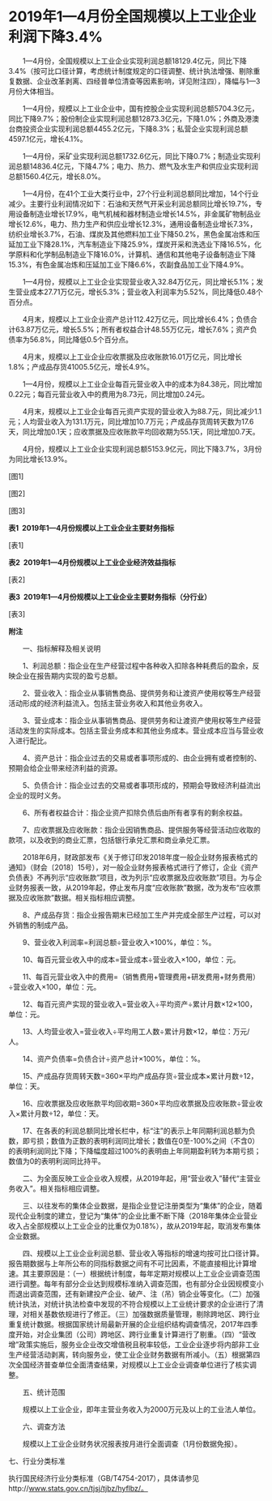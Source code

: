 # 2019年1—4月份全国规模以上工业企业利润下降3.4%

　　1—4月份，全国规模以上工业企业实现利润总额18129.4亿元，同比下降3.4%（按可比口径计算，考虑统计制度规定的口径调整、统计执法增强、剔除重复数据、企业改革剥离、四经普单位清查等因素影响，详见附注四），降幅与1—3月份大体相当。

　　1—4月份，规模以上工业企业中，国有控股企业实现利润总额5704.3亿元，同比下降9.7%；股份制企业实现利润总额12873.3亿元，下降1.0%；外商及港澳台商投资企业实现利润总额4455.2亿元，下降8.3%；私营企业实现利润总额4597.1亿元，增长4.1%。

　　1—4月份，采矿业实现利润总额1732.6亿元，同比下降0.7%；制造业实现利润总额14836.4亿元，下降4.7%；电力、热力、燃气及水生产和供应业实现利润总额1560.4亿元，增长8.0%。

　　1—4月份，在41个工业大类行业中，27个行业利润总额同比增加，14个行业减少。主要行业利润情况如下：石油和天然气开采业利润总额同比增长19.7%，专用设备制造业增长17.9%，电气机械和器材制造业增长14.5%，非金属矿物制品业增长12.6%，电力、热力生产和供应业增长12.3%，通用设备制造业增长7.3%，纺织业增长3.7%，石油、煤炭及其他燃料加工业下降50.2%，黑色金属冶炼和压延加工业下降28.1%，汽车制造业下降25.9%，煤炭开采和洗选业下降16.5%，化学原料和化学制品制造业下降16.0%，计算机、通信和其他电子设备制造业下降15.3%，有色金属冶炼和压延加工业下降6.6%，农副食品加工业下降4.9%。

　　1—4月份，规模以上工业企业实现营业收入32.84万亿元，同比增长5.1%；发生营业成本27.71万亿元，增长5.3%；营业收入利润率为5.52%，同比降低0.48个百分点。

　　4月末，规模以上工业企业资产总计112.42万亿元，同比增长6.4%；负债合计63.87万亿元，增长5.5%；所有者权益合计48.55万亿元，增长7.6%；资产负债率为56.8%，同比降低0.5个百分点。

　　4月末，规模以上工业企业应收票据及应收账款16.01万亿元，同比增长1.8%；产成品存货41005.5亿元，增长4.9%。

　　1—4月份，规模以上工业企业每百元营业收入中的成本为84.38元，同比增加0.22元；每百元营业收入中的费用为8.73元，同比增加0.24元。

　　4月末，规模以上工业企业每百元资产实现的营业收入为88.7元，同比减少1.1元；人均营业收入为131.1万元，同比增加10.7万元；产成品存货周转天数为17.6天，同比增加0.1天；应收票据及应收账款平均回收期为55.1天，同比增加0.7天。

　　4月份，规模以上工业企业实现利润总额5153.9亿元，同比下降3.7%，3月份为同比增长13.9%。

\[图1\]

\[图2\]

\[图3\]

**表****1  2019****年****1****—****4****月份规模以上工业企业主要财务指标**

\[表1\]

**表****2  2019****年****1****—****4****月份规模以上工业企业经济效益指标**

\[表2\]

**表****3  2019****年****1****—****4****月份规模以上工业企业主要财务指标（分行业）**

\[表3\]

**附注**

　　一、指标解释及相关说明

　　1、利润总额：指企业在生产经营过程中各种收入扣除各种耗费后的盈余，反映企业在报告期内实现的盈亏总额。

　　2、营业收入：指企业从事销售商品、提供劳务和让渡资产使用权等生产经营活动形成的经济利益流入。包括主营业务收入和其他业务收入。

　　3、营业成本：指企业从事销售商品、提供劳务和让渡资产使用权等生产经营活动发生的实际成本。包括主营业务成本和其他业务成本。营业成本应当与营业收入进行配比。

　　4、资产总计：指企业过去的交易或者事项形成的、由企业拥有或者控制的、预期会给企业带来经济利益的资源。

　　5、负债合计：指企业过去的交易或者事项形成的，预期会导致经济利益流出企业的现时义务。

　　6、所有者权益合计：指企业资产扣除负债后由所有者享有的剩余权益。

　　7、应收票据及应收账款：指企业因销售商品、提供服务等经营活动应收取的款项，以及收到的商业汇票，包括银行承兑汇票和商业承兑汇票。

　　2018年6月，财政部发布《关于修订印发2018年度一般企业财务报表格式的通知》（财会〔2018〕15号），对一般企业财务报表格式进行了修订，企业《资产负债表》不再列示“应收账款”项目，改为列示“应收票据及应收账款”项目。为与企业财务报表一致，从2019年起，停止发布月度“应收账款”数据，改为发布“应收票据及应收账款”数据。相关指标相应调整。

　　8、产成品存货：指企业报告期末已经加工生产并完成全部生产过程，可以对外销售的制成产品。

　　9、营业收入利润率\=利润总额÷营业收入×100%，单位：%。

　　10、每百元营业收入中的成本\=营业成本÷营业收入×100，单位：元。

　　11、每百元营业收入中的费用\=（销售费用+管理费用+研发费用+财务费用）÷营业收入×100，单位：元。

　　12、每百元资产实现的营业收入\=营业收入÷平均资产÷累计月数×12×100，单位：元。

　　13、人均营业收入\=营业收入÷平均用工人数÷累计月数×12，单位：万元/人。

　　14、资产负债率\=负债合计÷资产总计×100%，单位：%。

　　15、产成品存货周转天数\=360×平均产成品存货÷营业成本×累计月数÷12，单位：天。

　　16、应收票据及应收账款平均回收期\=360×平均应收票据及应收账款÷营业收入×累计月数÷12，单位：天。

　　17、在各表的利润总额同比增长栏中，标“注”的表示上年同期利润总额为负数，即亏损；数值为正数的表明利润同比增长；数值在0至\-100%之间（不含0）的表明利润同比下降；下降幅度超过100%的表明由上年同期盈利转为本期亏损；数值为0的表明利润同比持平。

　　二、为全面反映工业企业收入规模，从2019年起，用“营业收入”替代“主营业务收入”。相关指标相应调整。

　　三、以往发布的集体企业数据，是指企业登记注册类型为“集体”的企业，随着现代企业制度的建立，登记为“集体”的企业比重不断下降（2018年集体企业营业收入占全部规模以上工业企业的比重仅为0.18%），故从2019年起，取消发布集体企业数据。

　　四、规模以上工业企业利润总额、营业收入等指标的增速均按可比口径计算。报告期数据与上年所公布的同指标数据之间有不可比因素，不能直接相比计算增速。其主要原因是：（一）根据统计制度，每年定期对规模以上工业企业调查范围进行调整。每年有部分企业达到规模标准纳入调查范围，也有部分企业因规模变小而退出调查范围，还有新建投产企业、破产、注（吊）销企业等变化。（二）加强统计执法，对统计执法检查中发现的不符合规模以上工业统计要求的企业进行了清理，对相关基数依规进行了修正。（三）加强数据质量管理，剔除跨地区、跨行业重复统计数据。根据国家统计局最新开展的企业组织结构调查情况，2017年四季度开始，对企业集团（公司）跨地区、跨行业重复计算进行了剔重。（四）“营改增”政策实施后，服务业企业改交增值税且税率较低，工业企业逐步将内部非工业生产经营活动剥离，转向服务业，使工业企业财务数据有所减小。（五）根据第四次全国经济普查单位全面清查结果，对规模以上工业企业调查单位进行了核实调整。

　　五、统计范围

　　规模以上工业企业，即年主营业务收入为2000万元及以上的工业法人单位。

　　六、调查方法

　　规模以上工业企业财务状况报表按月进行全面调查（1月份数据免报）。

七、行业分类标准

执行国民经济行业分类标准（GB/T4754-2017），具体请参见http://www.stats.gov.cn/tjsj/tjbz/hyflbz/。